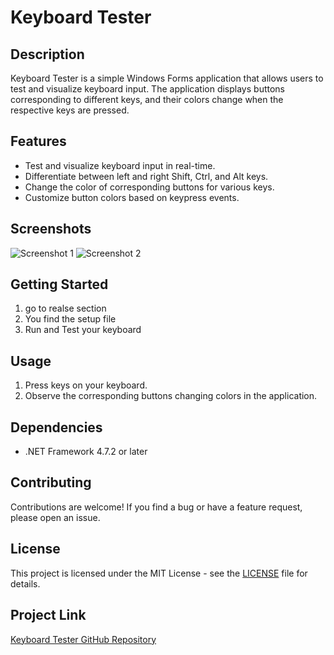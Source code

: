 # Keyboard Tester

## Description

Keyboard Tester is a simple Windows Forms application that allows users to test and visualize keyboard input. The application displays buttons corresponding to different keys, and their colors change when the respective keys are pressed.

## Features

- Test and visualize keyboard input in real-time.
- Differentiate between left and right Shift, Ctrl, and Alt keys.
- Change the color of corresponding buttons for various keys.
- Customize button colors based on keypress events.

## Screenshots

![Screenshot 1](https://github.com/NattyXO/Keyboard-Tester\blob/main/UI1Keyboard.png)
![Screenshot 2](https://github.com/NattyXO/Keyboard-Tester\blob/main/UI2Keyboard.png)


## Getting Started

1. go to realse section
2. You find the setup file
3. Run and Test your keyboard

## Usage

1. Press keys on your keyboard.
2. Observe the corresponding buttons changing colors in the application.

## Dependencies

- .NET Framework 4.7.2 or later

## Contributing

Contributions are welcome! If you find a bug or have a feature request, please open an issue.

## License

This project is licensed under the MIT License - see the [LICENSE](LICENSE) file for details.

## Project Link

[Keyboard Tester GitHub Repository](https://github.com/NattyXO/Keyboard-Tester)


